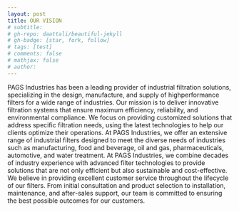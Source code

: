 ```yaml
---
layout: post
title: OUR VISION
# subtitle: 
# gh-repo: daattali/beautiful-jekyll
# gh-badge: [star, fork, follow]
# tags: [test]
# comments: false
# mathjax: false
# author: 
---
```


PAGS Industries has been a leading provider of industrial filtration
solutions, specializing in the design, manufacture, and supply of highperformance filters for a wide range of industries.
Our mission is to deliver innovative filtration systems that ensure maximum
efficiency, reliability, and environmental compliance. We focus on
providing customized solutions that address specific filtration needs, using
the latest technologies to help our clients optimize their operations.
At PAGS Industries, we offer an extensive range of industrial filters
designed to meet the diverse needs of industries such as manufacturing,
food and beverage, oil and gas, pharmaceuticals, automotive, and water
treatment.
At PAGS Industries, we combine decades of industry experience with
advanced filter technologies to provide solutions that are not only efficient
but also sustainable and cost-effective.
We believe in providing excellent customer service throughout the lifecycle
of our filters. From initial consultation and product selection to installation,
maintenance, and after-sales support, our team is committed to ensuring
the best possible outcomes for our customers. 